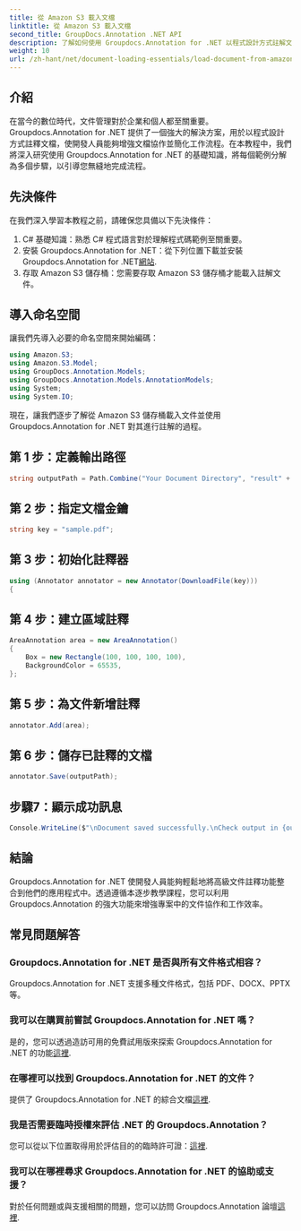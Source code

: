 ```yaml
---
title: 從 Amazon S3 載入文檔
linktitle: 從 Amazon S3 載入文檔
second_title: GroupDocs.Annotation .NET API
description: 了解如何使用 Groupdocs.Annotation for .NET 以程式設計方式註解文件。無縫整合的分步教程。
weight: 10
url: /zh-hant/net/document-loading-essentials/load-document-from-amazon-s3/
---
```

## 介紹
在當今的數位時代，文件管理對於企業和個人都至關重要。 Groupdocs.Annotation for .NET 提供了一個強大的解決方案，用於以程式設計方式註釋文檔，使開發人員能夠增強文檔協作並簡化工作流程。在本教程中，我們將深入研究使用 Groupdocs.Annotation for .NET 的基礎知識，將每個範例分解為多個步驟，以引導您無縫地完成流程。
## 先決條件
在我們深入學習本教程之前，請確保您具備以下先決條件：
1. C# 基礎知識：熟悉 C# 程式語言對於理解程式碼範例至關重要。
2. 安裝 Groupdocs.Annotation for .NET：從下列位置下載並安裝 Groupdocs.Annotation for .NET[網站](https://releases.groupdocs.com/annotation/net/).
3. 存取 Amazon S3 儲存桶：您需要存取 Amazon S3 儲存桶才能載入註解文件。

## 導入命名空間
讓我們先導入必要的命名空間來開始編碼：

```csharp
using Amazon.S3;
using Amazon.S3.Model;
using GroupDocs.Annotation.Models;
using GroupDocs.Annotation.Models.AnnotationModels;
using System;
using System.IO;
```


現在，讓我們逐步了解從 Amazon S3 儲存桶載入文件並使用 Groupdocs.Annotation for .NET 對其進行註解的過程。
## 第 1 步：定義輸出路徑
```csharp
string outputPath = Path.Combine("Your Document Directory", "result" + Path.GetExtension("input.pdf"));
```
## 第 2 步：指定文檔金鑰
```csharp
string key = "sample.pdf";
```
## 第 3 步：初始化註釋器
```csharp
using (Annotator annotator = new Annotator(DownloadFile(key)))
{
```
## 第 4 步：建立區域註釋
```csharp
AreaAnnotation area = new AreaAnnotation()
{
    Box = new Rectangle(100, 100, 100, 100),
    BackgroundColor = 65535,
};
```
## 第 5 步：為文件新增註釋
```csharp
annotator.Add(area);
```
## 第 6 步：儲存已註釋的文檔
```csharp
annotator.Save(outputPath);
```
## 步驟7：顯示成功訊息
```csharp
Console.WriteLine($"\nDocument saved successfully.\nCheck output in {outputPath}.");
```

## 結論
Groupdocs.Annotation for .NET 使開發人員能夠輕鬆地將高級文件註釋功能整合到他們的應用程式中。透過遵循本逐步教學課程，您可以利用 Groupdocs.Annotation 的強大功能來增強專案中的文件協作和工作效率。
## 常見問題解答
### Groupdocs.Annotation for .NET 是否與所有文件格式相容？
Groupdocs.Annotation for .NET 支援多種文件格式，包括 PDF、DOCX、PPTX 等。
### 我可以在購買前嘗試 Groupdocs.Annotation for .NET 嗎？
是的，您可以透過造訪可用的免費試用版來探索 Groupdocs.Annotation for .NET 的功能[這裡](https://releases.groupdocs.com/).
### 在哪裡可以找到 Groupdocs.Annotation for .NET 的文件？
提供了 Groupdocs.Annotation for .NET 的綜合文檔[這裡](https://tutorials.groupdocs.com/annotation/net/).
### 我是否需要臨時授權來評估 .NET 的 Groupdocs.Annotation？
您可以從以下位置取得用於評估目的的臨時許可證：[這裡](https://purchase.groupdocs.com/temporary-license/).
### 我可以在哪裡尋求 Groupdocs.Annotation for .NET 的協助或支援？
對於任何問題或與支援相關的問題，您可以訪問 Groupdocs.Annotation 論壇[這裡](https://forum.groupdocs.com/c/annotation/10).